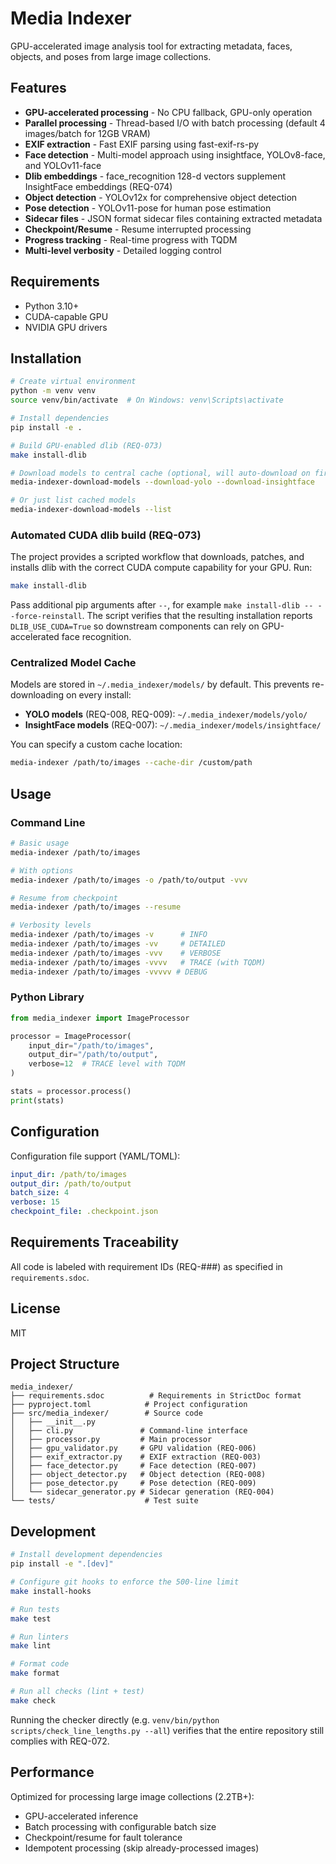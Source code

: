# Media Indexer

GPU-accelerated image analysis tool for extracting metadata, faces, objects, and poses from large image collections.

## Features

- **GPU-accelerated processing** - No CPU fallback, GPU-only operation
- **Parallel processing** - Thread-based I/O with batch processing (default 4 images/batch for 12GB VRAM)
- **EXIF extraction** - Fast EXIF parsing using fast-exif-rs-py
- **Face detection** - Multi-model approach using insightface, YOLOv8-face, and YOLOv11-face
- **Dlib embeddings** - face_recognition 128-d vectors supplement InsightFace embeddings (REQ-074)
- **Object detection** - YOLOv12x for comprehensive object detection
- **Pose detection** - YOLOv11-pose for human pose estimation
- **Sidecar files** - JSON format sidecar files containing extracted metadata
- **Checkpoint/Resume** - Resume interrupted processing
- **Progress tracking** - Real-time progress with TQDM
- **Multi-level verbosity** - Detailed logging control

## Requirements

- Python 3.10+
- CUDA-capable GPU
- NVIDIA GPU drivers

## Installation

```bash
# Create virtual environment
python -m venv venv
source venv/bin/activate  # On Windows: venv\Scripts\activate

# Install dependencies
pip install -e .

# Build GPU-enabled dlib (REQ-073)
make install-dlib

# Download models to central cache (optional, will auto-download on first run)
media-indexer-download-models --download-yolo --download-insightface

# Or just list cached models
media-indexer-download-models --list
```

### Automated CUDA dlib build (REQ-073)

The project provides a scripted workflow that downloads, patches, and installs
dlib with the correct CUDA compute capability for your GPU. Run:

```bash
make install-dlib
```

Pass additional pip arguments after `--`, for example `make install-dlib -- --force-reinstall`.
The script verifies that the resulting installation reports `DLIB_USE_CUDA=True`
so downstream components can rely on GPU-accelerated face recognition.

### Centralized Model Cache

Models are stored in `~/.media_indexer/models/` by default. This prevents re-downloading on every install:

- **YOLO models** (REQ-008, REQ-009): `~/.media_indexer/models/yolo/`
- **InsightFace models** (REQ-007): `~/.media_indexer/models/insightface/`

You can specify a custom cache location:

```bash
media-indexer /path/to/images --cache-dir /custom/path
```

## Usage

### Command Line

```bash
# Basic usage
media-indexer /path/to/images

# With options
media-indexer /path/to/images -o /path/to/output -vvv

# Resume from checkpoint
media-indexer /path/to/images --resume

# Verbosity levels
media-indexer /path/to/images -v      # INFO
media-indexer /path/to/images -vv     # DETAILED
media-indexer /path/to/images -vvv    # VERBOSE
media-indexer /path/to/images -vvvv   # TRACE (with TQDM)
media-indexer /path/to/images -vvvvv # DEBUG
```

### Python Library

```python
from media_indexer import ImageProcessor

processor = ImageProcessor(
    input_dir="/path/to/images",
    output_dir="/path/to/output",
    verbose=12  # TRACE level with TQDM
)

stats = processor.process()
print(stats)
```

## Configuration

Configuration file support (YAML/TOML):

```yaml
input_dir: /path/to/images
output_dir: /path/to/output
batch_size: 4
verbose: 15
checkpoint_file: .checkpoint.json
```

## Requirements Traceability

All code is labeled with requirement IDs (REQ-###) as specified in `requirements.sdoc`.

## License

MIT

## Project Structure

```
media_indexer/
├── requirements.sdoc          # Requirements in StrictDoc format
├── pyproject.toml            # Project configuration
├── src/media_indexer/        # Source code
│   ├── __init__.py
│   ├── cli.py               # Command-line interface
│   ├── processor.py         # Main processor
│   ├── gpu_validator.py     # GPU validation (REQ-006)
│   ├── exif_extractor.py    # EXIF extraction (REQ-003)
│   ├── face_detector.py     # Face detection (REQ-007)
│   ├── object_detector.py   # Object detection (REQ-008)
│   ├── pose_detector.py     # Pose detection (REQ-009)
│   └── sidecar_generator.py # Sidecar generation (REQ-004)
└── tests/                    # Test suite
```

## Development

```bash
# Install development dependencies
pip install -e ".[dev]"

# Configure git hooks to enforce the 500-line limit
make install-hooks

# Run tests
make test

# Run linters
make lint

# Format code
make format

# Run all checks (lint + test)
make check
```

Running the checker directly (e.g. `venv/bin/python scripts/check_line_lengths.py --all`) verifies that the entire repository still complies with REQ-072.

## Performance

Optimized for processing large image collections (2.2TB+):

- GPU-accelerated inference
- Batch processing with configurable batch size
- Checkpoint/resume for fault tolerance
- Idempotent processing (skip already-processed images)

